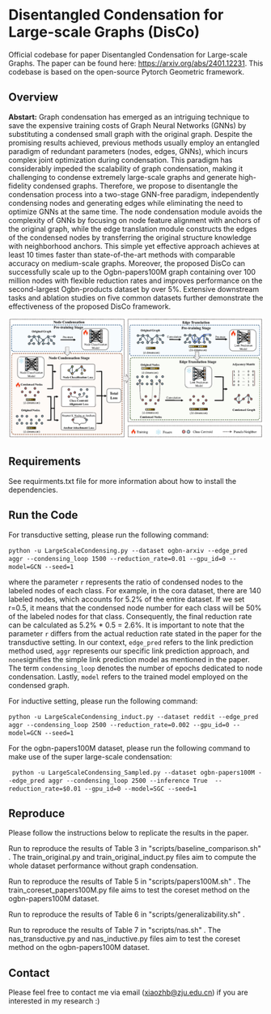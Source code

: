 # Disentangled Condensation for Large-scale Graphs (DisCo)
Official codebase for paper Disentangled Condensation for Large-scale Graphs. The paper can be found here: https://arxiv.org/abs/2401.12231. This codebase is based on the open-source Pytorch Geometric framework.

## Overview

**Abstart:** Graph condensation has emerged as an intriguing technique to save the expensive training costs of Graph Neural Networks (GNNs) by substituting a condensed small graph with the original graph. Despite the promising results achieved, previous methods usually employ an entangled paradigm of redundant parameters (nodes, edges, GNNs), which incurs complex joint optimization during condensation. This paradigm has considerably impeded the scalability of graph condensation, making it challenging to condense extremely large-scale graphs and generate high-fidelity condensed graphs. Therefore, we propose to disentangle the condensation process into a two-stage GNN-free paradigm, independently condensing nodes and generating edges while eliminating the need to optimize GNNs at the same time. The node condensation module avoids the complexity of GNNs by focusing on node feature alignment with anchors of the original graph, while the edge translation module constructs the edges of the condensed nodes by transferring the original structure knowledge with neighborhood anchors. This simple yet effective approach achieves at least 10 times faster than state-of-the-art methods with comparable accuracy on medium-scale graphs. Moreover, the proposed DisCo can successfully scale up to the Ogbn-papers100M graph containing over 100 million nodes with flexible reduction rates and improves performance on the second-largest Ogbn-products dataset by over 5%. Extensive downstream tasks and ablation studies on five common datasets further demonstrate the effectiveness of the proposed DisCo framework.

![Disco_framework](https://github.com/BangHonor/DisCo/blob/main/DisCo_frameworkv3.png)

## Requirements
See requirments.txt file for more information about how to install the dependencies.

## Run the Code
For transductive setting, please run the following command:
```
python -u LargeScaleCondensing.py --dataset ogbn-arxiv --edge_pred aggr --condensing_loop 1500 --reduction_rate=0.01 --gpu_id=0 --model=GCN --seed=1
```
where the parameter ```r``` represents the ratio of condensed nodes to the labeled nodes of each class. For example, in the cora dataset, there are 140 labeled nodes, which accounts for 5.2% of the entire dataset. If we set r=0.5, it means that the condensed node number for each class will be 50% of the labeled nodes for that class. Consequently, the final reduction rate can be calculated as 5.2% * 0.5 = 2.6%. It is important to note that the parameter ```r``` differs from the actual reduction rate stated in the paper for the transductive setting. In our context, ```edge_pred``` refers to the link prediction method used, ```aggr``` represents our specific link prediction approach, and ```none```signifies the simple link prediction model as mentioned in the paper. The term `condensing_loop` denotes the number of epochs dedicated to node condensation. Lastly, `model` refers to the trained model employed on the condensed graph.

For inductive setting, please run the following command:
```
python -u LargeScaleCondensing_induct.py --dataset reddit --edge_pred aggr --condensing_loop 2500 --reduction_rate=0.002 --gpu_id=0 --model=GCN --seed=1
```

For the ogbn-papers100M dataset, please run the following command to make use of the super large-scale condensation:
```
 python -u LargeScaleCondensing_Sampled.py --dataset ogbn-papers100M --edge_pred aggr --condensing_loop 2500 --inference True  --reduction_rate=$0.01 --gpu_id=0 --model=SGC --seed=1
```

## Reproduce
Please follow the instructions below to replicate the results in the paper.

Run to reproduce the results of Table 3 in "scripts/baseline_comparison.sh" . The train_original.py and train_original_induct.py files aim to compute the whole dataset performance without graph condensation.

Run to reproduce the results of Table 5 in "scripts/papers100M.sh" . The train_coreset_papers100M.py file aims to test the coreset method on the ogbn-papers100M dataset.

Run to reproduce the results of Table 6 in "scripts/generalizability.sh" . 

Run to reproduce the results of Table 7 in "scripts/nas.sh" . The nas_transductive.py and nas_inductive.py files aim to test the coreset method on the ogbn-papers100M dataset.


## Contact
Please feel free to contact me via email (xiaozhb@zju.edu.cn) if you are interested in my research :)
